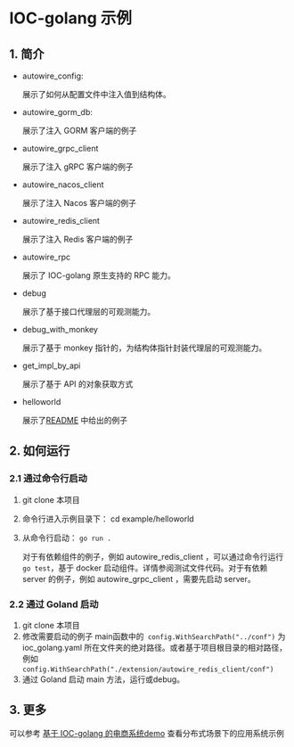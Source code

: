 # IOC-golang 示例

## 1. 简介

- autowire_config: 

  展示了如何从配置文件中注入值到结构体。

- autowire_gorm_db: 

  展示了注入 GORM 客户端的例子

- autowire_grpc_client

  展示了注入 gRPC 客户端的例子

- autowire_nacos_client

  展示了注入 Nacos 客户端的例子

- autowire_redis_client

  展示了注入 Redis 客户端的例子

- autowire_rpc

  展示了 IOC-golang 原生支持的 RPC 能力。

- debug

  展示了基于接口代理层的可观测能力。

- debug_with_monkey

  展示了基于 monkey 指针的，为结构体指针封装代理层的可观测能力。

- get_impl_by_api

  展示了基于 API 的对象获取方式

- helloworld

  展示了[README](https://github.com/alibaba/ioc-golang#ioc-golang-a-golang-dependency-injection-framework) 中给出的例子

## 2. 如何运行

### 2.1 通过命令行启动

1. git clone 本项目

2. 命令行进入示例目录下： cd example/helloworld 

3. 从命令行启动： `go run .`

   对于有依赖组件的例子，例如 autowire_redis_client ，可以通过命令行运行 ` go test `，基于 docker 启动组件。详情参阅测试文件代码。对于有依赖 server 的例子，例如 autowire_grpc_client ，需要先启动 server。

### 2.2 通过 Goland 启动

1. git clone 本项目
2. 修改需要启动的例子 main函数中的` config.WithSearchPath("../conf")` 为ioc_golang.yaml 所在文件夹的绝对路径。或者基于项目根目录的相对路径，例如 `config.WithSearchPath("./extension/autowire_redis_client/conf")`
3. 通过 Goland 启动 main 方法，运行或debug。

## 3. 更多

可以参考 [基于 IOC-golang 的电商系统demo](https://github.com/ioc-golang/shopping-system)  查看分布式场景下的应用系统示例





